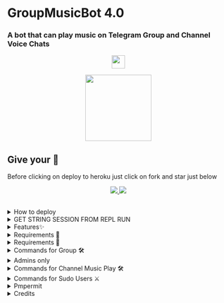 <h1 align="centre">GroupMusicBot 4.0</h1>

### A bot that can play music on Telegram Group and Channel Voice Chats

<p align="center">
  <a href="https://telegram.dog/MT_MusicPlayer_BoT">
     <img height="30px" src="https://img.shields.io/badge/Group%20Music%20Bot Demo-red?style=for-the-badge&logo=github">
  </a>
</p>

<p align="center">
  <a href="https://telegra.ph/file/81ebd8768d935ae8689bb.jpg">
     <img height="150px" src="https://telegra.ph/file/81ebd8768d935ae8689bb.jpg">
  </a>
</p>

## Give your 💙

Before clicking on deploy to heroku just click on fork and star just below

<p align="center">
  <a href="https://github.com/MRK-YT/MT-GroupMusic-Bot/fork">
    <img src="https://img.shields.io/github/forks/MRK-YT/MT-GroupMusic-Bot?label=Fork&style=social">
    
  </a>
  <a href="https://github.com/MRK-YT/MT-GroupMusic-Bot">
    <img src="https://img.shields.io/github/stars/MoTechYT/MT-GroupMusic-Bot?style=social">
  </a>
</p>

##  
<details><summary>How to deploy</summary>
<p>
<br>
Click the below button to watch the video tutorial on deploying

<a href="https://youtu.be/kC6feIwmgY0"><img src="https://img.shields.io/badge/How%20To%20Deploy-blue.svg?logo=Youtube"></a>
<a href="https://youtu.be/kC6feIwmgY0"><img src="https://img.shields.io/youtube/views/kC6feIwmgY0?style=social">


#### Deploy To Heroku 
<p align="center"><a href="https://heroku.com/deploy?template=https://github.com/Kuttu22/musicbot"> <img src="https://img.shields.io/badge/Deploy%20To%20Heroku-blueviolet?style=for-the-badge&logo=heroku" width="210" height="34.45"/></a></p>
</pre>
</p>
</details>


<details><summary>GET STRING SESSION FROM REPL RUN</summary>
<p>
<pre>

[![Run on Repl.it](https://camo.githubusercontent.com/05149b448485553c6f14f6430a45c12dcc79ed3c/68747470733a2f2f7265706c2e69742f62616467652f6769746875622f6a61727669733231303930342f4a6172766973)](https://replit.com/@ZauteKm/GenerateStringSession#main.py)
</pre>
</p>
</details>

<details><summary>Features✨</summary>
<p>
<pre>
- Thumbnail Support
- Playlist Support
- Current playback support
- Showing track names when skipping
- Zero downtime, Fully Stable
- DEEZER,YOUTUBE & SAAVN PLAYBACK SUPPORTED
- Settings panel
- Control with buttons
- Userbot auto join
- Channel Music Play
</pre>
</p>
</details>

<details><summary>Requirements 📝</summary>
<p>
<pre>

- FFmpeg
- NodeJS [nodesource.com](https://nodesource.com/)
- Python 3.7+
- [PyTgCalls](https://github.com/pytgcalls/pytgcalls)
</pre>
</p>
</details>
 
<details><summary>Requirements 📝</summary>
<p>
<pre>
# Install Git First (apt-instll git)
$ git clone https://github.com/MRK-YT/MT-GroupMusic-Bot
$ cd MT-GroupMusic-Bot
# Upgrade sources
# Install All Requirements 
$ pip(3) install -r requirements.txt
# Rename example.env to local.env and fill
$ npm i -g npm
# Start Bot 
$ python(3) -m MusicBot
</pre>
</p>
</details>

<details><summary>Commands for Group 🛠</summary>
<p>
<pre>
#### For all in group

- `/play <song name>` - play song you requested
- `/play <reply to audio>` - play replied file
- `/dplay <song name>` - play song you requested via deezer
- `/splay <song name>` - play song you requested via jio saavn
- `/playlist` - Show now playing list
- `/current` - Show now playing
- `/song <song name>` - download songs you want quickly
- `/search <query>` - search videos on youtube with details
- `/deezer <song name>` - download songs you want quickly via deezer
- `/saavn <song name>` - download songs you want quickly via saavn
- `/video <song name>` - download videos you want quickly
</pre>
</p>
</details>

<details><summary>Admins only</summary>
<p>
<pre>
- `/player` - open music player settings panel
- `/pause` - pause song play
- `/resume` - resume song play
- `/skip` - play next song
- `/end` - stop music play
- `/userbotjoin` - invite assistant to your chat
- `/userbotleave` - remove assistant from your chat
- `/reload` - Refresh admin list
</pre>
</p>
</details>

<details><summary>Commands for Channel Music Play 🛠</summary>
<p>
<pre>
For linked group admins only:
- `/cplay <song name>` - play song you requested
- `/cplay <reply to audio>` - play replied file
- `/cdplay <song name>` - play song you requested via deezer
- `/csplay <song name>` - play song you requested via jio saavn
- `/cplaylist` - Show now playing list
- `/cccurrent` - Show now playing
- `/cplayer` - open music player settings panel
- `/cpause` - pause song play
- `/cresume` - resume song play
- `/cskip` - play next song
- `/cend` - stop music play
- `/userbotjoinchannel` - invite assistant to your chat
* channel is also can be used instead of c

If you donlt like to play in linked channel:
 1. Get your channel ID.
 2. Rename your group to: Channel Music: your_channel_id
 3. Simply send commands in your group.
</pre>
</p>
</details>

<details><summary>Commands for Sudo Users ⚔️</summary>
<p>
<pre>
- `/userbotleaveall` - remove assistant from all chats
- `/gcast <reply to message>` - globally brodcast replied message to all chats
- `/pmpermit [on/off]` - enable/disable pmpermit message
</pre>
</p>
</details>

<details><summary>Pmpermit</summary>
<p>
<pre>
- `.a` - approove someone to pm you
- `.da` - disapproove someone to pm you
+ Sudo Users can execute any command in any groups
</pre>
</p>
</details>

<details><summary>Credits</summary>
<p>
<pre>
#### Special Credits

- [Rojserbest](http://github.com/rojserbes): Callsmusic Developer


#### Editing....                                                          
<img src="https://telegra.ph/file/9e831d15da94deb56ef4c.jpg" width="200" height="200"><br>
<img src="https://badgen.net/badge/Name/Mrk YT/FF33FF?icon=awesome&labelColor=0080FF"></a>
<img src="https://badgen.net/badge/Skills/😞/purple?icon=terminal&labelColor=red"></a>
<a href="https://telegram.dog/MRK_yt"><img src="https://img.shields.io/badge/Telegram-Link-blue.svg?logo=telegram"></a>
<a href="https://github.com/MRK-YT"><img src="https://badgen.net/badge/Follow%20on%20/Github/80FF00?icon=github&labelColor=black"></a>
<a href="https://youtube.com/channel/UCmGBpXoM-OEm-FacOccVKgQ"><img src="https://img.shields.io/badge/YouTube-Channel-FF3333.svg?logo=youtube&logoColor=FF3333"></a>
<a href="https://Instagram.com/mrk_yt_"><img src="https://badgen.net/badge/Follow%20on%20/Instagram/80FF00?icon=Instagram&labelColor=black"></a>
                                                                                                        

[![Open Source? Yes!](https://badgen.net/badge/Oᴘᴇɴ%20Sᴏᴜʀᴄᴇ%20%3F/Yᴇs/yellow?icon=github)](https://github.com/Kuttu22/musicbot)
[![Ask Me Anything !](https://img.shields.io/badge/🤔%20Ask%20Me-Anything-1abc9c.svg)](https://t.me/Kuttu_thomas)
[![Report Bugs!](https://badgen.net/badge/🐞%20Report%20/Bugs/red)](https://t.me/Kuttu_thomas)
[![Join Channel !](https://badgen.net/badge/🔊%20Join%20/Channel/Black)](https://telegram.dog/mo_Tech_yt)

Join Our [Telegram Group](https://www.telegram.dog/Mo_Tech_Group) For Support/Assistance And Our [Channel](https://www.telegram.dog/Mo_Tech_YT) For Updates.   
   
Report Bugs, Give Feature Requests There..   
Do Fork And Star The Repository If You Liked It.
</pre>
</p>
</details>




